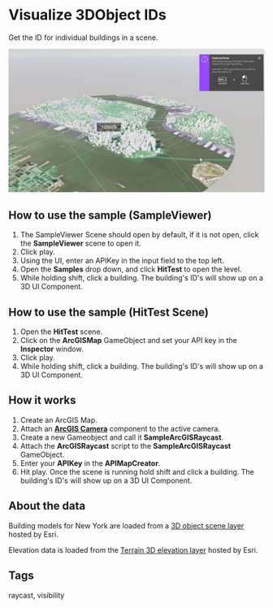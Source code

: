 # Visualize 3DObject IDs

Get the ID for individual buildings in a scene.

![Image of HitTest](HitTest.png)

## How to use the sample (SampleViewer)

1. The SampleViewer Scene should open by default, if it is not open, click the **SampleViewer** scene to open it.
2. Click play.
3. Using the UI, enter an APIKey in the input field to the top left. 
4. Open the **Samples** drop down, and click **HitTest** to open the level.
5. While holding shift, click a building. The building's ID's will show up on a 3D UI Component.

## How to use the sample (HitTest Scene)

1. Open the **HitTest** scene.
2. Click on the **ArcGISMap** GameObject and set your API key in the **Inspector** window. 
3. Click play.
4. While holding shift, click a building. The building's ID's will show up on a 3D UI Component.

## How it works

1. Create an ArcGIS Map.
2. Attach an [**ArcGIS Camera**](https://developers.arcgis.com/unity/maps/camera/#arcgis-camera) component to the active camera.
3. Create a new Gameobject and call it **SampleArcGISRaycast**.
4. Attach the **ArcGISRaycast** script to the **SampleArcGISRaycast** GameObject.
5. Enter your **APIKey** in the **APIMapCreator**.
5. Hit play. Once the scene is running hold shift and click a building. The building's ID's will show up on a 3D UI Component.

## About the data

Building models for New York are loaded from a [3D object scene layer](https://tiles.arcgis.com/tiles/z2tnIkrLQ2BRzr6P/arcgis/rest/services/New_York_LoD2_3D_Buildings/SceneServer/layers/0) hosted by Esri.

Elevation data is loaded from the [Terrain 3D elevation layer](https://www.arcgis.com/home/item.html?id=7029fb60158543ad845c7e1527af11e4) hosted by Esri.

## Tags

raycast, visibility
